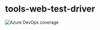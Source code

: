 # tools-web-test-driver

![Azure DevOps coverage](https://img.shields.io/azure-devops/coverage/douglasaleixomendes/tools-web-test-driver/1)
